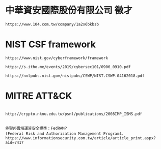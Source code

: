 # 中華資安國際股份有限公司 徵才
```
https://www.104.com.tw/company/1a2x6bkbsb
```
# NIST CSF framework
```
https://www.nist.gov/cyberframework/framework

https://s.itho.me/events/2019/cybersec101/0906_0910.pdf

https://nvlpubs.nist.gov/nistpubs/CSWP/NIST.CSWP.04162018.pdf
```

# MITRE ATT&CK
```

```

```
http://crypto.nknu.edu.tw/psnl/publications/2008IMP_ISMS.pdf


佈聯邦雲端運算安全標準：FedRAMP
(Federal Risk and Authorization Management Program)。
https://www.informationsecurity.com.tw/article/article_print.aspx?aid=7417
```
